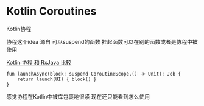 # Kotlin Coroutines

Kotlin协程

协程这个idea 源自 可以suspend的函数 挂起函数可以在别的函数或者是协程中被使用

[Kotlin 协程 和 RxJava 比较](https://medium.com/@andrea.bresolin/playing-with-kotlin-in-android-coroutines-and-how-to-get-rid-of-the-callback-hell-a96e817c108b)

````
fun launchAsync(block: suspend CoroutineScope.() -> Unit): Job {
    return launch(UI) { block() }
}
````

感觉协程在Kotlin中被库包裹地很紧 现在还只能看到怎么使用